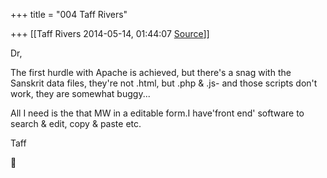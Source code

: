 +++
title = "004 Taff Rivers"

+++
[[Taff Rivers	2014-05-14, 01:44:07 [Source](https://groups.google.com/g/samskrita/c/KVGdwye3BjU)]]



Dr,

  

 The first hurdle with Apache is achieved, but there's a snag with the Sanskrit data files, they're not .html, but .php & .js- and those scripts don't work, they are somewhat buggy...

  

All I need is the that MW in a editable form.I have'front end' software to search & edit, copy & paste etc.

  

  

 Taff




